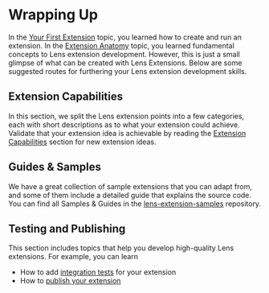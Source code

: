# Wrapping Up

In the [Your First Extension](your-first-extension.md) topic, you learned how to create and run an extension. In the [Extension Anatomy](anatomy.md) topic, you learned fundamental concepts to Lens extension development. However, this is just a small glimpse of what can be created with Lens Extensions. Below are some suggested routes for furthering your Lens extension development skills.

## Extension Capabilities

In this section, we split the Lens extension points into a few categories, each with short descriptions as to what your extension could achieve. Validate that your extension idea is achievable by reading the [Extension Capabilities](../capabilities/overview.md) section for new extension ideas.

## Guides & Samples

We have a great collection of sample extensions that you can adapt from, and some of them include a detailed guide that explains the source code. You can find all Samples & Guides in the [lens-extension-samples](https://github.com/lensapp/lens-extension-samples) repository.

## Testing and Publishing

This section includes topics that help you develop high-quality Lens extensions. For example, you can learn

* How to add [integration tests](../testing-and-publishing/testing.md) for your extension
* How to [publish your extension](../testing-and-publishing/publishing.md)
